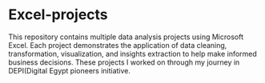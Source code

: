 # Excel-projects
This repository contains multiple data analysis projects using Microsoft Excel. Each project demonstrates the application of data cleaning, transformation, visualization, and insights extraction to help make informed business decisions. These projects I worked on through my journey in DEPI(Digital Egypt pioneers initiative.

